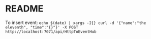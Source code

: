 # README

To insert event: `echo $(date) | xargs -I{} curl -d '{"name":"the eleventh", "time":"{}"}' -X POST http://localhost:7071/api/HttpToEventHub`
